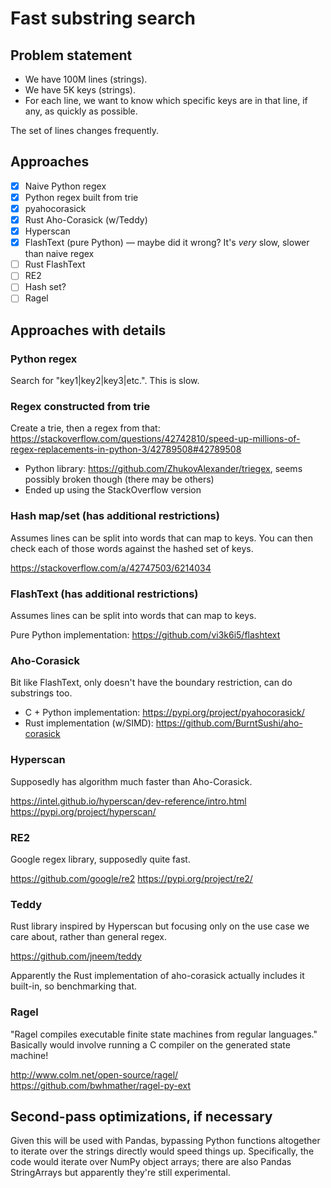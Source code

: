 # Fast substring search

## Problem statement

* We have 100M lines (strings).
* We have 5K keys (strings).
* For each line, we want to know which specific keys are in that line, if any, as quickly as possible.

The set of lines changes frequently.

## Approaches

* [x] Naive Python regex
* [x] Python regex built from trie
* [x] pyahocorasick
* [x] Rust Aho-Corasick (w/Teddy)
* [x] Hyperscan
* [x] FlashText (pure Python) — maybe did it wrong? It's _very_ slow, slower than naive regex
* [ ] Rust FlashText
* [ ] RE2
* [ ] Hash set?
* [ ] Ragel

## Approaches with details

### Python regex

Search for "key1|key2|key3|etc.". This is slow.

### Regex constructed from trie

Create a trie, then a regex from that: https://stackoverflow.com/questions/42742810/speed-up-millions-of-regex-replacements-in-python-3/42789508#42789508

* Python library: https://github.com/ZhukovAlexander/triegex, seems possibly broken though (there may be others)
* Ended up using the StackOverflow version

### Hash map/set (has additional restrictions)

Assumes lines can be split into words that can map to keys. You can then check each of those words against the hashed set of keys.

https://stackoverflow.com/a/42747503/6214034

### FlashText (has additional restrictions)

Assumes lines can be split into words that can map to keys.

Pure Python implementation: https://github.com/vi3k6i5/flashtext

### Aho-Corasick

Bit like FlashText, only doesn't have the boundary restriction, can do substrings too.

* C + Python implementation: https://pypi.org/project/pyahocorasick/
* Rust implementation (w/SIMD): https://github.com/BurntSushi/aho-corasick

### Hyperscan

Supposedly has algorithm much faster than Aho-Corasick.

https://intel.github.io/hyperscan/dev-reference/intro.html
https://pypi.org/project/hyperscan/

### RE2

Google regex library, supposedly quite fast.

https://github.com/google/re2
https://pypi.org/project/re2/

### Teddy

Rust library inspired by Hyperscan but focusing only on the use case we care about, rather than general regex.

https://github.com/jneem/teddy

Apparently the Rust implementation of aho-corasick actually includes it built-in, so benchmarking that.

### Ragel

"Ragel compiles executable finite state machines from regular languages."
Basically would involve running a C compiler on the generated state machine!

http://www.colm.net/open-source/ragel/
https://github.com/bwhmather/ragel-py-ext

## Second-pass optimizations, if necessary

Given this will be used with Pandas, bypassing Python functions altogether to iterate over the strings directly would speed things up.
Specifically, the code would iterate over NumPy object arrays; there are also Pandas StringArrays but apparently they're still experimental.

